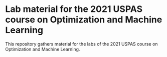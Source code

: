 # Lab material for the 2021 USPAS course on Optimization and Machine Learning

This repository gathers material for the labs of the 2021 USPAS course on Optimization and Machine Learning.
